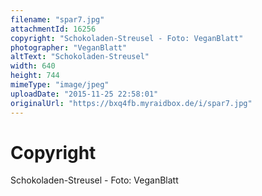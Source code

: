 ```yaml
---
filename: "spar7.jpg"
attachmentId: 16256
copyright: "Schokoladen-Streusel - Foto: VeganBlatt"
photographer: "VeganBlatt"
altText: "Schokoladen-Streusel"
width: 640
height: 744
mimeType: "image/jpeg"
uploadDate: "2015-11-25 22:58:01"
originalUrl: "https://bxq4fb.myraidbox.de/i/spar7.jpg"
---
```


# Copyright

Schokoladen-Streusel - Foto: VeganBlatt
